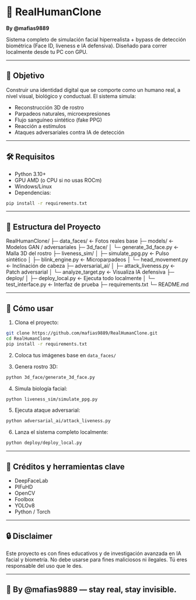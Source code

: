 # 🧬 RealHumanClone
**By @mafias9889**

Sistema completo de simulación facial hiperrealista + bypass de detección biométrica (Face ID, liveness e IA defensiva). Diseñado para correr localmente desde tu PC con GPU.

---

## 🎯 Objetivo

Construir una identidad digital que se comporte como un humano real, a nivel visual, biológico y conductual. El sistema simula:

- Reconstrucción 3D de rostro
- Parpadeos naturales, microexpresiones
- Flujo sanguíneo sintético (fake PPG)
- Reacción a estímulos
- Ataques adversariales contra IA de detección

---

## 🛠 Requisitos

- Python 3.10+
- GPU AMD (o CPU si no usas ROCm)
- Windows/Linux
- Dependencias:

```bash
pip install -r requirements.txt
```

---

## 📂 Estructura del Proyecto

RealHumanClone/
├─ data_faces/                ← Fotos reales base
├─ models/                    ← Modelos GAN / adversariales
├─ 3d_face/
│   └─ generate_3d_face.py    ← Malla 3D del rostro
├─ liveness_sim/
│   ├─ simulate_ppg.py        ← Pulso sintético
│   ├─ blink_engine.py        ← Microparpadeos
│   └─ head_movement.py       ← Inclinación de cabeza
├─ adversarial_ai/
│   ├─ attack_liveness.py     ← Patch adversarial
│   └─ analyze_target.py      ← Visualiza IA defensiva
├─ deploy/
│   ├─ deploy_local.py        ← Ejecuta todo localmente
│   └─ test_interface.py      ← Interfaz de prueba
├─ requirements.txt
└─ README.md

---

## 🚀 Cómo usar

1. Clona el proyecto:

```bash
git clone https://github.com/mafias9889/RealHumanClone.git
cd RealHumanClone
pip install -r requirements.txt
```

2. Coloca tus imágenes base en `data_faces/`

3. Genera rostro 3D:

```bash
python 3d_face/generate_3d_face.py
```

4. Simula biología facial:

```bash
python liveness_sim/simulate_ppg.py
```

5. Ejecuta ataque adversarial:

```bash
python adversarial_ai/attack_liveness.py
```

6. Lanza el sistema completo localmente:

```bash
python deploy/deploy_local.py
```

---

## 🧠 Créditos y herramientas clave

- DeepFaceLab  
- PIFuHD  
- OpenCV  
- Foolbox  
- YOLOv8  
- Python / Torch

---

## 🔒 Disclaimer

Este proyecto es con fines educativos y de investigación avanzada en IA facial y biometría. No debe usarse para fines maliciosos ni ilegales. Tú eres responsable del uso que le des.

---

## 🤖 By @mafias9889 — stay real, stay invisible.
